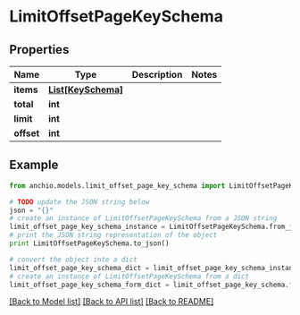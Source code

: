 # LimitOffsetPageKeySchema


## Properties

Name | Type | Description | Notes
------------ | ------------- | ------------- | -------------
**items** | [**List[KeySchema]**](KeySchema.md) |  | 
**total** | **int** |  | 
**limit** | **int** |  | 
**offset** | **int** |  | 

## Example

```python
from anchio.models.limit_offset_page_key_schema import LimitOffsetPageKeySchema

# TODO update the JSON string below
json = "{}"
# create an instance of LimitOffsetPageKeySchema from a JSON string
limit_offset_page_key_schema_instance = LimitOffsetPageKeySchema.from_json(json)
# print the JSON string representation of the object
print LimitOffsetPageKeySchema.to_json()

# convert the object into a dict
limit_offset_page_key_schema_dict = limit_offset_page_key_schema_instance.to_dict()
# create an instance of LimitOffsetPageKeySchema from a dict
limit_offset_page_key_schema_form_dict = limit_offset_page_key_schema.from_dict(limit_offset_page_key_schema_dict)
```
[[Back to Model list]](../README.md#documentation-for-models) [[Back to API list]](../README.md#documentation-for-api-endpoints) [[Back to README]](../README.md)


